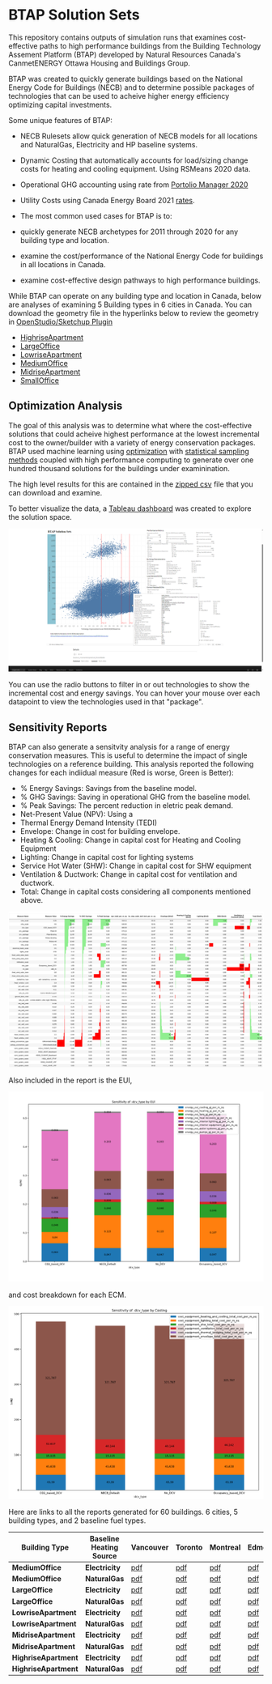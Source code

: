 # BTAP Solution Sets 

This repository contains outputs of simulation runs that examines cost-effective paths to high performance buildings 
from the Building Technology Assement Platform (BTAP) developed by Natural Resources Canada's CanmetENERGY Ottawa 
Housing and Buildings Group.

BTAP was created to quickly generate buildings based on the National Energy Code for Buildings (NECB) and to determine 
possible packages of technologies that can be used to acheive higher energy efficiency optimizing capital investments. 

Some unique features of BTAP:

* NECB Rulesets allow quick generation of NECB models for all locations and NaturalGas, Electricity and HP baseline systems.
* Dynamic Costing that automatically accounts for load/sizing change costs for heating and cooling equipment.  Using RSMeans 2020 data. 
* Operational GHG accounting using rate from [Portolio Manager 2020](https://github.com/NREL/openstudio-standards/blob/master/lib/openstudio-standards/standards/necb/common/btap_data.rb#L1899)
* Utility Costs using Canada Energy Board 2021 [rates](https://github.com/NREL/openstudio-standards/blob/master/lib/openstudio-standards/standards/necb/common/neb_end_use_prices.csv).

* The most common used cases for BTAP is to:

* quickly generate NECB archetypes for 2011 through 2020 for any building type and location.
* examine the cost/performance of the National Energy Code for buildings in all locations in Canada.
* examine cost-effective design pathways to high performance buildings.

While BTAP can operate on any building type and location in Canada, below are analyses of examining 5 Building types in 6 cities in Canada. 
You can download the geometry file in the hyperlinks below to review the geometry in [OpenStudio/Sketchup Plugin](https://openstudiocoalition.org/reference/sketchup_plugin_interface/)

*  [HighriseApartment](https://github.com/NREL/openstudio-standards/blob/master/lib/openstudio-standards/standards/necb/NECB2011/data/geometry/HighriseApartment.osm)
*  [LargeOffice](https://github.com/NREL/openstudio-standards/blob/master/lib/openstudio-standards/standards/necb/NECB2011/data/geometry/LargeOffice.osm)
*  [LowriseApartment](https://github.com/NREL/openstudio-standards/blob/master/lib/openstudio-standards/standards/necb/NECB2011/data/geometry/LowriseApartment.osm)
*  [MediumOffice](https://github.com/NREL/openstudio-standards/blob/master/lib/openstudio-standards/standards/necb/NECB2011/data/geometry/MediumOffice.osm)
*  [MidriseApartment](https://github.com/NREL/openstudio-standards/blob/master/lib/openstudio-standards/standards/necb/NECB2011/data/geometry/MidriseApartment.osm)
*  [SmallOffice](https://github.com/NREL/openstudio-standards/blob/master/lib/openstudio-standards/standards/necb/NECB2011/data/geometry/SmallOffice.osm)

## Optimization Analysis
 
The goal of this analysis was to determine what where the cost-effective solutions that could acheive highest performance
at the lowest incremental cost to the owner/builder with a variety of energy conservation packages. BTAP used machine learning using 
[optimization](https://www.google.com/search?q=nsga2&oq=nsga2&gs_lcrp=EgZjaHJvbWUyBggAEEUYOdIBCDE1NjVqMGoxqAIAsAIA&sourceid=chrome&ie=UTF-8) 
with [statistical sampling methods](https://en.wikipedia.org/wiki/Latin_hypercube_sampling) coupled with high performance 
computing to generate over one hundred thousand solutions for the buildings under examinination. 

The high level results for this are contained in the [zipped csv](data/solutions_sets.zip) file that you can download and examine. 

To better visualize the data, a [Tableau dashboard](https://public.tableau.com/app/profile/sara.gilani/viz/BTAP-Solution-Sets/DB_SolutionSets?publish=yes) was created to explore the solution space. 

![image](images/tableau1.png)

You can use the radio buttons to filter in or out technologies to show the incremental cost and energy savings.  You can 
hover your mouse over each datapoint to view the technologies used in that "package". 

## Sensitivity Reports

BTAP can also generate a sensitvity analysis for a range of energy conservation measures. This is useful to determine 
the impact of single technologies on a reference building. This analysis reported the following changes for each indiidual 
measure (Red is worse, Green is Better): 

* % Energy Savings: Savings from the baseline model. 
* % GHG Savings: Saving in operational GHG from the baseline model. 
* % Peak Savings: The percent reduction in eletric peak demand.
* Net-Present Value (NPV): Using a 
* Thermal Energy Demand Intensity (TEDI)
* Envelope: Change in cost for building envelope. 
* Heating & Cooling: Change in capital cost for Heating and Cooling Equipment
* Lighting: Change in capital cost for lighting systems
* Service Hot Water (SHW): Change in capital cost for SHW equipment
* Ventilation & Ductwork: Change in capital cost for ventilation and ductwork. 
* Total: Change in capital costs considering all components mentioned above. 

![image](images/sensitivity.png)

Also included in the report is the EUI,  

![image](images/eui.png)

 and cost breakdown for each ECM.

![image](images/cost.png)

Here are links to all the reports generated for 60 buildings. 6 cities, 5 building types, and 2 baseline fuel types. 

| **Building Type**     	| **Baseline Heating Source** 	| **Vancouver** 	                                               | **Toronto** 	                                                  | **Montreal** 	                                                     | **Edmonton** 	                                                | **Fort McMurray** 	                                                     | **Yellowknife** 	                                                   |
|-----------------------	|-----------------------------	|---------------------------------------------------------------|----------------------------------------------------------------|--------------------------------------------------------------------|---------------------------------------------------------------|-------------------------------------------------------------------------|---------------------------------------------------------------------|
| **MediumOffice**       	| **Electricity**             	| [pdf](reports/MediumOffice_Electricity_YVR_sens.pdf)        	 | [pdf](reports/MediumOffice_Electricity_YYZ_sens.pdf)         	 | [pdf](reports/MediumOffice_Electricity_YUL_sens.pdf)             	 | [pdf](reports/MediumOffice_Electricity_YEG_sens.pdf)        	 | [pdf](reports/MediumOffice_Electricity_YMM_sens.pdf)                  	 | [pdf](reports/MediumOffice_Electricity_YZF_sens.pdf)              	 |
| **MediumOffice**       	| **NaturalGas**              	| [pdf](reports/MediumOffice_NaturalGas_YVR_sens.pdf)        	 | [pdf](reports/MediumOffice_NaturalGas_YYZ_sens.pdf)         	 | [pdf](reports/MediumOffice_NaturalGas_YUL_sens.pdf)             	 | [pdf](reports/MediumOffice_NaturalGas_YEG_sens.pdf)        	 | [pdf](reports/MediumOffice_NaturalGas_YMM_sens.pdf)                  	 | [pdf](reports/MediumOffice_NaturalGas_YZF_sens.pdf)              	 |
| **LargeOffice**       	| **Electricity**             	| [pdf](reports/LargeOffice_Electricity_YVR_sens.pdf)        	 | [pdf](reports/LargeOffice_Electricity_YYZ_sens.pdf)         	 | [pdf](reports/LargeOffice_Electricity_YUL_sens.pdf)             	 | [pdf](reports/LargeOffice_Electricity_YEG_sens.pdf)        	 | [pdf](reports/LargeOffice_Electricity_YMM_sens.pdf)                  	 | [pdf](reports/LargeOffice_Electricity_YZF_sens.pdf)              	 |
| **LargeOffice**       	| **NaturalGas**              	| [pdf](reports/LargeOffice_NaturalGas_YVR_sens.pdf)        	 | [pdf](reports/LargeOffice_NaturalGas_YYZ_sens.pdf)         	 | [pdf](reports/LargeOffice_NaturalGas_YUL_sens.pdf)             	 | [pdf](reports/LargeOffice_NaturalGas_YEG_sens.pdf)        	 | [pdf](reports/LargeOffice_NaturalGas_YMM_sens.pdf)                  	 | [pdf](reports/LargeOffice_NaturalGas_YZF_sens.pdf)              	 |
| **LowriseApartment**       	| **Electricity**             	| [pdf](reports/LowriseApartment_Electricity_YVR_sens.pdf)        	 | [pdf](reports/LowriseApartment_Electricity_YYZ_sens.pdf)         	 | [pdf](reports/LowriseApartment_Electricity_YUL_sens.pdf)             	 | [pdf](reports/LowriseApartment_Electricity_YEG_sens.pdf)        	 | [pdf](reports/LowriseApartment_Electricity_YMM_sens.pdf)                  	 | [pdf](reports/LowriseApartment_Electricity_YZF_sens.pdf)              	 |
| **LowriseApartment**       	| **NaturalGas**              	| [pdf](reports/LowriseApartment_NaturalGas_YVR_sens.pdf)        	 | [pdf](reports/LowriseApartment_NaturalGas_YYZ_sens.pdf)         	 | [pdf](reports/LowriseApartment_NaturalGas_YUL_sens.pdf)             	 | [pdf](reports/LowriseApartment_NaturalGas_YEG_sens.pdf)        	 | [pdf](reports/LowriseApartment_NaturalGas_YMM_sens.pdf)                  	 | [pdf](reports/LowriseApartment_NaturalGas_YZF_sens.pdf)              	 |
| **MidriseApartment**       	| **Electricity**             	| [pdf](reports/MidriseApartment_Electricity_YVR_sens.pdf)        	 | [pdf](reports/MidriseApartment_Electricity_YYZ_sens.pdf)         	 | [pdf](reports/MidriseApartment_Electricity_YUL_sens.pdf)             	 | [pdf](reports/MidriseApartment_Electricity_YEG_sens.pdf)        	 | [pdf](reports/MidriseApartment_Electricity_YMM_sens.pdf)                  	 | [pdf](reports/MidriseApartment_Electricity_YZF_sens.pdf)              	 |
| **MidriseApartment**       	| **NaturalGas**              	| [pdf](reports/MidriseApartment_NaturalGas_YVR_sens.pdf)        	 | [pdf](reports/MidriseApartment_NaturalGas_YYZ_sens.pdf)         	 | [pdf](reports/MidriseApartment_NaturalGas_YUL_sens.pdf)             	 | [pdf](reports/MidriseApartment_NaturalGas_YEG_sens.pdf)        	 | [pdf](reports/MidriseApartment_NaturalGas_YMM_sens.pdf)                  	 | [pdf](reports/MidriseApartment_NaturalGas_YZF_sens.pdf)              	 |
| **HighriseApartment**       	| **Electricity**             	| [pdf](reports/HighriseApartment_Electricity_YVR_sens.pdf)        	 | [pdf](reports/HighriseApartment_Electricity_YYZ_sens.pdf)         	 | [pdf](reports/HighriseApartment_Electricity_YUL_sens.pdf)             	 | [pdf](reports/HighriseApartment_Electricity_YEG_sens.pdf)        	 | [pdf](reports/HighriseApartment_Electricity_YMM_sens.pdf)                  	 | [pdf](reports/HighriseApartment_Electricity_YZF_sens.pdf)              	 |
| **HighriseApartment**       	| **NaturalGas**              	| [pdf](reports/HighriseApartment_NaturalGas_YVR_sens.pdf)        	 | [pdf](reports/HighriseApartment_NaturalGas_YYZ_sens.pdf)         	 | [pdf](reports/HighriseApartment_NaturalGas_YUL_sens.pdf)             	 | [pdf](reports/HighriseApartment_NaturalGas_YEG_sens.pdf)        	 | [pdf](reports/HighriseApartment_NaturalGas_YMM_sens.pdf)                  	 | [pdf](reports/HighriseApartment_NaturalGas_YZF_sens.pdf)              	 |
